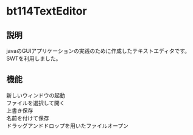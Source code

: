 # bt114TextEditor
## 説明
javaのGUIアプリケーションの実践のために作成したテキストエディタです。<br>SWTを利用しました。
## 機能
新しいウィンドウの起動<br>
ファイルを選択して開く<br>
上書き保存<br>
名前を付けて保存<br>
ドラッグアンドドロップを用いたファイルオープン

